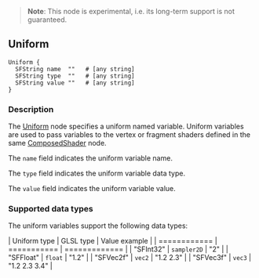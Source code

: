 > **Note**: This node is experimental, i.e. its long-term support is not guaranteed.

## Uniform

```
Uniform {
  SFString name  ""   # [any string]
  SFString type  ""   # [any string]
  SFString value ""   # [any string]
}
```

### Description

The [Uniform](#uniform) node specifies a uniform named variable.
Uniform variables are used to pass variables to the vertex or fragment shaders defined in the same [ComposedShader](composedshader.md) node.

The `name` field indicates the uniform variable name.

The `type` field indicates the uniform variable data type.

The `value` field indicates the uniform variable value.

### Supported data types

The uniform variables support the following data types:

| Uniform type | GLSL type   | Value example |
| ============ | =========== | ============= |
| "SFInt32"    | `sampler2D` | "2"           |
| "SFFloat"    | `float`     | "1.2"         |
| "SFVec2f"    | `vec2`      | "1.2 2.3"     |
| "SFVec3f"    | `vec3`      | "1.2 2.3 3.4" |
